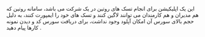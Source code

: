 این یک اپلیکیشن برای انجام تسک های روتین در یک شرکت می باشد، سامانه روتین که هم مدیران و هم کارمندان می توانند لاگین کنند و تسک های خود را ایمپورت کنند، به دلیل حجم بالای سورس آن امکان آپلود وجود نداشت، برای دریافت سورس کد و دیدن نمونه کارها پیام دهید .
